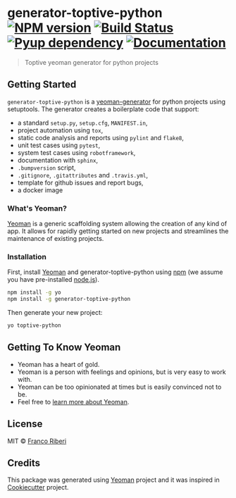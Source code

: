# generator-toptive-python [![NPM version][npm-image]][npm-url] [![Build Status][travis-image]][travis-url] [![Pyup dependency][pyup-image]][pyup-url] [![Documentation][docs-image]][docs-url]
> Toptive yeoman generator for python projects

## Getting Started

`generator-toptive-python` is a [yeoman-generator](https://yeoman.io/generators/) for python projects using setuptools. The generator creates a boilerplate code that support:

* a standard `setup.py`, `setup.cfg`, `MANIFEST.in`,
* project automation using `tox`,
* static code analysis and reports using `pylint` and `flake8`,
* unit test cases using `pytest`,
* system test cases using `robotframework`,
* documentation with `sphinx`,
* `.bumpversion` script,
* `.gitignore`, `.gitattributes` and `.travis.yml`,
* template for github issues and report bugs,
* a docker image

### What's Yeoman?
[Yeoman](https://yeoman.io/) is a generic scaffolding system allowing the creation of any kind of app. It allows for rapidly getting started on new projects and streamlines the maintenance of existing projects.

### Installation

First, install [Yeoman](http://yeoman.io) and generator-toptive-python using [npm](https://www.npmjs.com/) (we assume you have pre-installed [node.js](https://nodejs.org/)).

```bash
npm install -g yo
npm install -g generator-toptive-python
```

Then generate your new project:

```bash
yo toptive-python
```

## Getting To Know Yeoman

 * Yeoman has a heart of gold.
 * Yeoman is a person with feelings and opinions, but is very easy to work with.
 * Yeoman can be too opinionated at times but is easily convinced not to be.
 * Feel free to [learn more about Yeoman](http://yeoman.io/).

## License

MIT © [Franco Riberi](https://fgriberi.github.io/)

## Credits

This package was generated using [Yeoman](https://yeoman.io/learning/) project and it was inspired in [Cookiecutter](https://github.com/audreyr/cookiecutter) project.


[npm-image]: https://badge.fury.io/js/generator-toptive-python.svg
[npm-url]: https://npmjs.org/package/generator-toptive-python
[travis-image]: https://travis-ci.org/toptive/generator-toptive-python.svg?branch=master
[travis-url]: https://travis-ci.org/toptive/generator-toptive-python
[pyup-image]: https://pyup.io/repos/github/toptive/generator-toptive-python/shield.svg?t=1544125350091
[pyup-url]: https://pyup.io/account/repos/github/toptive/generator-toptive-python/
[docs-image]: https://readthedocs.org/projects/generator-toptive-python/badge/?version=latest
[docs-url]: https://generator-toptive-python.readthedocs.io/en/latest/?badge=latest
